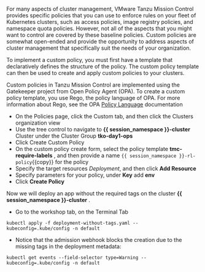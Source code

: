 For many aspects of cluster management, VMware Tanzu Mission Control provides specific policies that you can use to enforce rules on your fleet of Kubernetes clusters, such as access policies, image registry policies, and namespace quota policies. However, not all of the aspects that you might want to control are covered by these baseline policies. Custom policies are somewhat open-ended and provide the opportunity to address aspects of cluster management that specifically suit the needs of your organization.

To implement a custom policy, you must first have a template that declaratively defines the structure of the policy. The custom policy template can then be used to create and apply custom policies to your clusters.

Custom policies in Tanzu Mission Control are implemented using the Gatekeeper project from Open Policy Agent (OPA). To create a custom policy template, you use Rego, the policy language of OPA. For more information about Rego, see the OPA [Policy Language](https://www.openpolicyagent.org/docs/latest/policy-language/) documentation

* On the Policies page, click the Custom tab, and then click the Clusters organization view
* Use the tree control to navigate to **{{ session_namespace }}-cluster** Cluster under the Cluster Group **tko-day1-ops** 
* Click Create Custom Policy
* On the custom policy create form, select the policy template **tmc-require-labels** , and then provide a name `{{ session_namespace }}-rl-policy`{{copy}} for the policy
* Specify the target resources *Deployment*, and then click **Add Resource**
* Specify parameters for your policy, under **Key** add **env**
* Click **Create Policy**

Now we will deploy an app without the required tags on the cluster **{{ session_namespace }}-cluster** .

* Go to the workshop tab, on the Terminal Tab

```execute-1
kubectl apply -f deployment-without-tags.yaml --kubeconfig=.kube/config -n default
```
* Notice that the admission webhook blocks the creation due to the missing tags in the deployment metadata:

```execute-1
kubectl get events --field-selector type=Warning --kubeconfig=.kube/config -n default
```